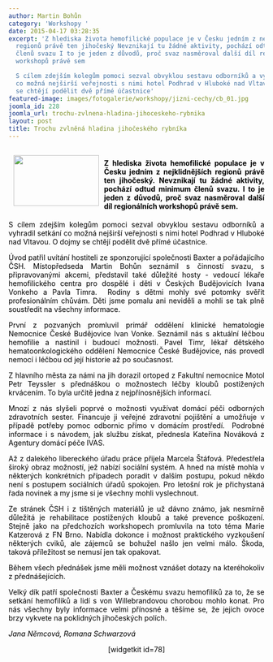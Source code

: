 ```yaml
---
author: Martin Bohůn
category: 'Workshopy '
date: 2015-04-17 03:28:35
excerpt: 'Z hlediska života hemofilické populace je v Česku jedním z nejklidnějších
  regionů právě ten jihočeský Nevznikají tu žádné aktivity, pochází odtud minimum
  členů svazu I to je jeden z důvodů, proč svaz nasměroval další díl regionálních
  workshopů právě sem

  S cílem zdejším kolegům pomoci sezval obvyklou sestavu odborníků a vyhradil setkání
  co možná nejširší veřejnosti s nimi hotel Podhrad v Hluboké nad Vltavou O dojmy
  se chtějí podělit dvě přímé účastnice'
featured-image: images/fotogalerie/workshopy/jizni-cechy/cb_01.jpg
joomla_id: 228
joomla_url: trochu-zvlnena-hladina-jihoceskeho-rybnika
layout: post
title: Trochu zvlněná hladina jihočeského rybníka
---
```


<h4 style="text-align: justify;">
 <span style="color: #000000;">
  <img border="0" height="100" src="{{ site.baseurl }}/images/fotogalerie/workshopy/jizni-cechy/cb_01.jpg" style="float: left; margin: 10px;" width="168"/>
  <span style="font-size: 1em;">
   <br/>
   Z hlediska života hemofilické populace je v Česku jedním z nejklidnějších regionů právě ten jihočeský. Nevznikají tu žádné aktivity, pochází odtud minimum členů svazu. I to je jeden z důvodů, proč svaz nasměroval další díl regionálních workshopů právě sem.
  </span>
 </span>
</h4>
<p style="text-align: justify;">
 <span style="color: #000000;">
  S cílem zdejším kolegům pomoci sezval obvyklou sestavu odborníků a vyhradil setkání co možná nejširší veřejnosti s nimi hotel Podhrad v Hluboké nad Vltavou. O dojmy se chtějí podělit dvě přímé účastnice.
 </span>
</p>
<p style="text-align: justify;">
 <span style="color: #000000;">
  Úvod patřil uvítání hostiteli ze sponzorující společnosti Baxter a pořádajícího ČSH. Místopředseda Martin Bohůn seznámil s činností svazu, s připravovanými akcemi, představil také důležité hosty - vedoucí lékaře hemofilického centra pro dospělé i děti v Českých Budějovicích Ivana Vonkeho a Pavla Timra.  Rodiny s dětmi mohly své potomky svěřit profesionálním chůvám. Děti jsme pomalu ani neviděli a mohli se tak plně soustředit na všechny informace.
 </span>
</p>
<p style="text-align: justify;">
 <span style="color: #000000;">
  První z pozvaných promluvil primář oddělení klinické hematologie Nemocnice České Budějovice Ivan Vonke. Seznámil nás s aktuální léčbou hemofilie a nastínil i budoucí možnosti. Pavel Timr, lékař dětského hematoonkologického oddělení Nemocnice České Budějovice, nás provedl nemocí i léčbou od její historie až po současnost.
  <em>
   <a href="images/dokumenty-pdf-doc/workshop-jizni-cechy/mudr.-pavel-timr.pdf" target="_blank" title="přednáška MUDr. Pavel Timr">
    <br/>
   </a>
  </em>
 </span>
</p>
<p style="text-align: justify;">
 <span style="color: #000000;">
  Z hlavního města za námi na jih dorazil ortoped z Fakultní nemocnice Motol Petr Teyssler s přednáškou o možnostech léčby kloubů postižených krvácením. To byla určitě jedna z nejpřínosnějších informací.
  <br/>
 </span>
</p>
<p style="text-align: justify;">
 <span style="color: #000000;">
  Mnozí z nás slyšeli poprvé o možnosti využívat domácí péči odborných zdravotních sester. Financuje ji veřejné zdravotní pojištění a umožňuje v případě potřeby pomoc odbornic přímo v domácím prostředí.  Podrobné informace i s návodem, jak službu získat, přednesla Kateřina Nováková z Agentury domácí péče IVAS.
  <em>
   <a href="images/dokumenty-pdf-doc/workshop-jizni-cechy/mgr.-katerina-novakova.pdf" target="_blank" title="přednáška Mgr. Katerina Nováková">
    <br/>
   </a>
  </em>
 </span>
</p>
<p style="text-align: justify;">
 <span style="color: #000000;">
  Až z dalekého libereckého úřadu práce přijela Marcela Štáfová. Předestřela široký obraz možností, jež nabízí sociální systém. A hned na místě mohla v některých konkrétních případech poradit v dalším postupu, pokud někdo není s postupem sociálních úřadů spokojen. Pro letošní rok je přichystaná řada novinek a my jsme si je všechny mohli vyslechnout.
 </span>
</p>
<p style="text-align: justify;">
 <span style="color: #000000;">
  Ze stránek ČSH i z tištěných materiálů je už dávno známo, jak nesmírně důležitá je rehabilitace postižených kloubů a také prevence poškození. Stejně jako na předchozích workshopech promluvila na toto téma Marie Katzerová z FN Brno. Nabídla dokonce i možnost praktického vyzkoušení některých cviků, ale zájemců se bohužel našlo jen velmi málo. Škoda, taková příležitost se nemusí jen tak opakovat.
 </span>
</p>
<p style="text-align: justify;">
 <span style="color: #000000;">
  Během všech přednášek jsme měli možnost vznášet dotazy na kteréhokoliv z přednášejících.
 </span>
</p>
<p style="text-align: justify;">
 <span style="color: #000000;">
  Velký dík patří společnosti Baxter a Českému svazu hemofiliků za to, že se setkání hemofiliků a lidí s von Willebrandovou chorobou mohlo konat. Pro nás všechny byly informace velmi přínosné a těšíme se, že jejich ovoce brzy vykvete na poklidných jihočeských polích.
 </span>
</p>
<p style="text-align: justify;">
 <em>
  <span style="color: #000000;">
   Jana Němcová, Romana Schwarzová
  </span>
 </em>
</p>
<p style="text-align: center;">
 <span style="color: #000000;">
  <span>
   [widgetkit id=78]
  </span>
 </span>
</p>